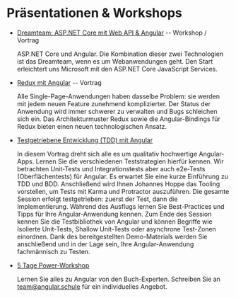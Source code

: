 # Präsentationen & Workshops

* [Dreamteam: ASP.NET Core mit Web API & Angular](angular_dotnetcore) -- Workshop / Vortrag

  ASP.NET Core und Angular. Die Kombination dieser zwei Technologien ist das Dreamteam, wenn es um Webanwendungen geht.
  Den Start erleichtert uns Microsoft mit den ASP.NET Core JavaScript Services. 


* [Redux mit Angular](https://docs.google.com/presentation/d/15baFhy7Bm-UYXpj6q1qz5PyWb70-qwWXPdpYJtamnfY/) -- Vortrag

  Alle Single-Page-Anwendungen haben dasselbe Problem: sie werden mit jedem neuen Feature zunehmend komplizierter.
  Der Status der Anwendung wird immer schwerer zu verwalten und Bugs schleichen sich ein.
  Das Architekturmuster Redux sowie die Angular-Bindings für Redux bieten einen neuen technologischen Ansatz.

* [Testgetriebene Entwicklung (TDD) mit Angular](angular_tdd)

  In diesem Vortrag dreht sich alle es um qualitativ hochwertige Angular-Apps. Lernen Sie die verschiedenen Teststrategien hierfür kennen. Wir betrachten Unit-Tests und Integrationstests aber auch e2e-Tests (Oberflächentests) für Angular. Es erwartet Sie eine kurze Einführung zu TDD und BDD. Anschließend wird Ihnen Johannes Hoppe das Tooling vorstellen, um Tests mit Karma und Protractor auszuführen. Die gesamte Session erfolgt testgetrieben: zuerst der Test, dann die Implementierung. Während des Ausflugs lernen Sie Best-Practices und Tipps für Ihre Angular-Anwendung kennen. Zum Ende des Session kennen Sie die Testbibliothek von Angular und können Begriffe wie Isolierte Unit-Tests, Shallow Unit-Tests oder asynchrone Test-Zonen einordnen. Dank des bereitgestellten Demo-Materials werden Sie anschließend und in der Lage sein, Ihre Angular-Anwendung fachmännisch zu Testen.
	
* [5 Tage Power-Workshop](mailto:team@angular.schule)
  
	Lernen Sie alles zu Angular von den Buch-Experten. Schreiben Sie an team@angular.schule für ein individuelles Angebot.